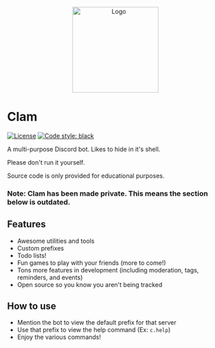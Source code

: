 <p align="center">
<img src="https://clambot.xyz/images/logo.png" alt="Logo" title="Clam" height="200" width="200"/>
</p>

# Clam

[![License](https://img.shields.io/github/license/Fyssion/Clam)](https://github.com/Fyssion/Clam/blob/main/LICENSE)
[![Code style: black](https://img.shields.io/badge/code%20style-black-000000.svg)](https://github.com/psf/black)

A multi-purpose Discord bot. Likes to hide in it's shell.

Please don't run it yourself.

Source code is only provided for educational purposes.

### Note: Clam has been made private. This means the section below is outdated.

## Features

- Awesome utilities and tools
- Custom prefixes
- Todo lists!
- Fun games to play with your friends (more to come!)
- Tons more features in development (including moderation, tags, reminders, and events)
- Open source so you know you aren't being tracked

## How to use

- Mention the bot to view the default prefix for that server
- Use that prefix to view the help command (Ex: `c.help`)
- Enjoy the various commands!
